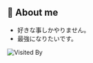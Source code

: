 ## 🍊 About me

- 好きな事しかやりません。
- 最強になりたいです。

![Visited By](https://count.getloli.com/get/@hihumikan?theme=rule34)




